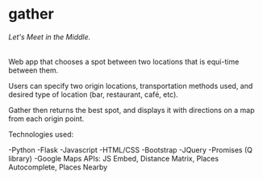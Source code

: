 gather
=========
###### Let's Meet in the Middle.

Web app that chooses a spot between two locations that is equi-time between them. 

Users can specify two origin locations, transportation methods used, and desired type of location (bar, restaurant, café, etc).

Gather then returns the best spot, and displays it with directions on a map from each origin point.

Technologies used:

-Python
-Flask
-Javascript
-HTML/CSS
-Bootstrap
-JQuery
-Promises (Q library)
-Google Maps APIs: JS Embed, Distance Matrix, Places Autocomplete, Places Nearby



